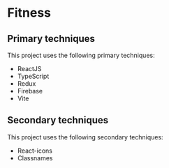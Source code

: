 # Fitness

## Primary techniques

This project uses the following primary techniques:

- ReactJS
- TypeScript
- Redux
- Firebase
- Vite

## Secondary techniques

This project uses the following secondary techniques:

- React-icons
- Classnames
